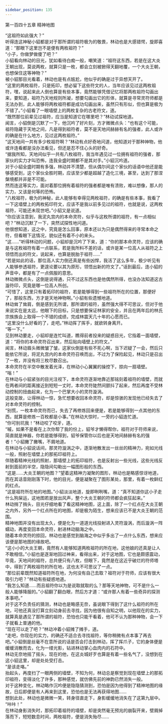 ```yaml
---
sidebar_position: 135
---
```

 第一百四十五章 精神地图


“这祖符如此强大？”  
听得连这神秘小貂都是对于那所谓的祖符极为的敬畏，林动也是大感错愕，旋即喜道：“那眼下这里岂不是便有两枚祖符？”  
“小子，你做梦做傻了吧？”  
小貂看向林动的目光，犹如看待白痴一般，嘲笑道：“祖符这东西，若是在这大炎王朝出现，莫说两枚，就算只是一枚，都会立刻被掀得天翻地覆，一个大炎王朝，也想保住这等神物？”  
被小貂那目光看着，林动也是有点尴尬，他似乎的确是过于异想天开了。  
“这里的两枚祖符，只是拓印，想必留下这些符文的人，当年应该见过这两枚祖符，嘿，说起来此人倒也算是有些本事，竟然能够凭借记忆将那两枚祖符勾画出来，要知道，祖符乃天地规则所凝，想要勾画出它的形体，就算是寻常灵符师都是无法办到，此人能够将两枚祖符都是成功勾画出来，虽然只有形似，但也算是极为不错了。”小貂看了一眼墙壁上的两枚复杂的古老符文，道。  
“既然那位前辈见过祖符，应当是知道它在哪里吧？”林动试探地道。  
闻言，小貂倒是沉默了一下，他沉吟了好片刻，方才微微点头：“也有这个可能，祖符隐藏于天地之间，凡是得到祖符者，莫不是天地间赫赫有名的强者，此人或许的确是在什么地方，见过这两枚祖符。”  
“这天地间一共有多少枚祖符啊？”林动有点好奇地问道，他知道对于那种神物，他或许连看都是没办法看见，但还是忍不住心头的好奇。  
“据我所知，天地间似乎一共有八枚祖符，我当年遇见过一位拥有祖符的强者，那家伙的实力才叫恐怖，连我全盛时期都不是其对手。”小貂沉吟道。  
对于小貂全盛时期有多强，林动并不清楚，但从偶尔间这个家伙的话语中他还是能够感受到，这个家伙全胜时期，应该至少都是超越了造化三境，甚至，达到了那涅槃境都并非是不可能。  
然而连这等实力，面对着那位拥有着祖符的强者都是唯有溃败，难以想像，那人的实力，又该是何等的恐怖。  
“八枚祖符，极为的神秘，此人能够有幸得见两枚祖符，的确是有些本事，我看了一下这墙壁上的两枚拓印符文，应该不是我以前多见过的祖符，也就是说，这两枚祖符，可能还未现世吧。”小貂又是说道。  
“你应该注意到，我泥丸宫内的本命灵符，似乎与这枚所谓的祖符，有一点相似吧？”林动沉默了一下，突然试探性地问道。  
他很想知道，这之中，究竟是怎么回事，原本还以为只是偶然得来的寻常本命之符，但看眼下这情况，貌似还有着不小的来头。  
“这……”听得林动的问题，小貂却是沉吟了下来，道：“你的那本命灵符，应该的确是与这枚祖符有着一点联系，若是我所料不差的话，或许是某一位高人从祖符之上领悟而出的符文，说起来，也算是脱胎于祖符……”  
“若是如此的话，那位高人实力倒还真是有些凶悍，我活了这么多年，极少听见有人能够参透祖符，更遑论要以其为原形，领悟出新的符文了。”话到最后，连小貂的声音中，都是有了一点佩服的意思。  
林动微微点头，这倒是说得通，只不过这东西也是他偶然所得，也没办法知道这古漩符印，究竟是哪一位高人所创。  
“可惜了，这里只有着拓印的祖符，若是能够得到一些祖符所在的位置，那便好了，那般东西，方才是天地神物啊。”小貂有些遗憾地道。  
林动耸了耸肩，倒是感到无所谓，那所谓的祖符，虽然强大得不可思议，但对于他来说实在是太远，他眼下的目标，只是想要保证林家的安全，并且在两年后的林氏宗族族会上取得一个不错的成绩，完成林震天几十年的心愿而已。  
“这里没什么好看的了，走吧。”林动挥了挥手，就欲转身离开。  
“等一下。”  
见到林动要走，小貂却是连忙叫道，瞧得前者投来的疑惑目光，它指着一面墙壁，道：“将你的本命灵符召出来，然后贴向墙壁上的符文。”  
闻言，林动眉头微微皱了皱，这家伙倒是有些不死心啊，当下迟疑了一会，然后只能依它所说，将泥丸宫内的本命灵符召唤而出，不过为了保险起见，林动只是召出了一枚，并没有将三枚尽数召出。  
本命灵符在半空中散发着光泽，在林动小心翼翼的操控下，掠向一扇墙壁。  
“嗡！”  
在林动与小貂紧张的目光注视下，本命灵符逐渐地靠近那铭刻着祖符的墙壁，而就在两者间的距离接近到短短一丈时，本命灵符陡然间颤抖了起来，然后再度不受林动控制的扭曲起来，化为一个巴掌大小的灵符漩涡。  
这般变故，让得林动一惊，急忙想要收回本命灵符，却是惊骇的发现他已经失去了对本命灵符的控制。  
“别慌，一枚本命灵符而已，失去了再修炼回来便是，若是能够得到一点其他的东西，就算是修炼一百枚都是小事。”在林动大惊时，一旁的小貂连忙道。  
“你可别坑我！”林动咬了咬牙，道。  
“嘁，如果不是看在上次你帮了我的份上，貂爷才懒得帮你，祖符对于符师来说，简直就是神器，你若是能够得到，貂爷保管你以后也是天地间赫赫有名的强者！”小貂撇了撇嘴，不屑地道。  
在林动与小貂说话间，那灵符漩涡之中，逐渐地散发出一丝丝的精神力，宛如光线一般，照射在墙壁上的那拓印祖符上。  
伴随着精神光线的照射，那墙壁上的拓印祖符，也是反射出一些光线，这些光线反射到面前的半空，隐隐间勾勒出一幅图形般的东西。  
“这是……大炎王朝的地图？”望着这精神力凝聚的图形，林动也是略感惊讶地道，而在其话音刚刚落下时，他的目光，便是凝聚在了图形某处，那里，有着一枚鲜红的红点。  
“这是祖符所在地的地图。”小貂淡淡地道，旋即咧咧嘴，道：“真不知道你这小子走什么狗屎运，这地图若是放出风声，整个大炎王朝的符师都会疯狂起来。”  
林动捎了捎头，目光仔细地看了看这精神地图，这上面，除了一个红点在大炎王朝之内外，另外一个红点所在的地图，却是极为陌生，想来应该已不是大炎王朝的范围。  
精神地图并没有出现太久，便是化为一道道光线投射进入灵符漩涡，而后漩涡一阵蠕动，再度变回本命灵符，射进林动脑海之中。  
随着本命灵符的掠回，林动也是感觉到脑海之中似乎多出了一点什么东西，想来应该便是那地图的缘故吧。  
“这小小的大炎王朝，竟然有人能够知道两枚祖符的所在地，这他娘的还真是让人不敢相信。”小貂也是逐渐地回过神来，看得出来，对于这地图，它也是颇感震动，毕竟，天地间的祖符，总共便只有八枚，但眼下，竟然是在这近乎破烂的符师塔中，得到了两枚祖符的所在地，这也太不可思议了一点。  
“那位前辈既然知道祖符所在地，为何没有自己去取？祖符对于符师，应该有很大吸引力吧？”林动有些疑惑地道。  
“我怎么知道……而且祖符你以为是说取就取的么？那等天地神物，可不是什么一般人能够降服的。”小貂翻了翻白眼，然后方才道：“或许那人有着一些奇异的探测本事吧。”  
对于这不负责任的猜测，林动也是略感无奈，虽说眼下得到了这什么祖符的所在地，可他还真没打算立刻动身前去寻找，因为他很有自知之明，以他现在的实力，就算真是遇见了那所谓的祖符，恐怕也只能干看着，他可不认为那种神物，会一下子就看上普通的他。  
“现在可以走了吧？”林动冲着小貂摊了摊手，道。  
“走吧，你现在的实力，的确还不适合去寻找祖符，等你稍微有点本事了再去吧。”小貂倒是丝毫不在意所说的话是否会打击到林动，挥了挥爪子，它的身体便是缓缓消散而去，化为一缕光影，钻进林动掌心血肉内的石符中。  
林动无奈地摇了摇头，现在的他，在这炎城好歹也算是有着一些名气了，没想到在这小貂这里，却是处处受打击。  
“是该走咯。”  
抬起头，再度扫了一眼两侧的墙壁，不知为何，林动总是察觉到现在墙壁上的那拓印祖符，变得淡化了许多，那种感觉，就仿佛先前的神韵已然消失一般。  
对于这种变化，林动略作沉吟便是隐隐猜测到，恐怕是因为他得到了精神地图的缘故，日后即便是有人再来到这里，恐怕也是无法再获得地图……  
想到此处，林动也是微微一笑，转身径直走下，身影缓缓地消失在了这第九层中。  
“咔咔！”  
在林动身影消失时，那拓印着祖符的墙壁，却是突然毫无预兆的崩裂开来，壁屑掉落而下，短短数息时间，两枚祖符，便是消失殆尽……  
  
  
